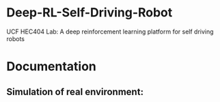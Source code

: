 # Deep-RL-Self-Driving-Robot
UCF HEC404 Lab: A deep reinforcement learning platform for self driving robots
# Documentation
## Simulation of real environment:

